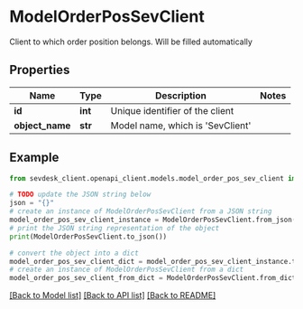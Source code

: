 # ModelOrderPosSevClient

Client to which order position belongs. Will be filled automatically

## Properties

Name | Type | Description | Notes
------------ | ------------- | ------------- | -------------
**id** | **int** | Unique identifier of the client | 
**object_name** | **str** | Model name, which is &#39;SevClient&#39; | 

## Example

```python
from sevdesk_client.openapi_client.models.model_order_pos_sev_client import ModelOrderPosSevClient

# TODO update the JSON string below
json = "{}"
# create an instance of ModelOrderPosSevClient from a JSON string
model_order_pos_sev_client_instance = ModelOrderPosSevClient.from_json(json)
# print the JSON string representation of the object
print(ModelOrderPosSevClient.to_json())

# convert the object into a dict
model_order_pos_sev_client_dict = model_order_pos_sev_client_instance.to_dict()
# create an instance of ModelOrderPosSevClient from a dict
model_order_pos_sev_client_from_dict = ModelOrderPosSevClient.from_dict(model_order_pos_sev_client_dict)
```
[[Back to Model list]](../README.md#documentation-for-models) [[Back to API list]](../README.md#documentation-for-api-endpoints) [[Back to README]](../README.md)


